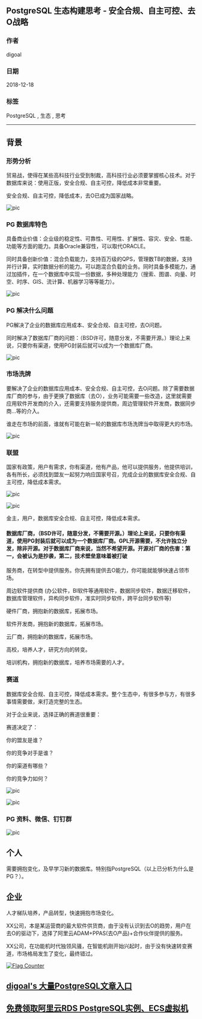 ## PostgreSQL 生态构建思考 - 安全合规、自主可控、去O战略     
                                                                                                        
### 作者                                                    
digoal                                                    
                                                                                 
### 日期                                                                 
2018-12-18                                             
                                                      
### 标签                                                                                          
PostgreSQL , 生态 , 思考      
                                                                                                        
----                                                                                                  
                                                                                                           
## 背景        
    
### 形势分析    
    
贸易战，使得在某些高科技行业受到制裁，高科技行业必须要掌握核心技术。对于数据库来说：使用正版，安全合规、自主可控，降低成本非常重要。    
    
安全合规、自主可控，降低成本，去O已成为国家战略。    
    
![pic](20181218_02_pic_001.jpg)    
    
### PG 数据库特色    
    
具备商业价值：企业级的稳定性、可靠性、可用性、扩展性、容灾、安全、性能、功能等方面的能力。具备Oracle兼容性，可以取代ORACLE。    
    
同时具备创新价值：混合负载能力，支持百万级的QPS，管理数TB的数据，支持并行计算，实时数据分析的能力。可以跑混合负载的业务。同时具备多模能力，通过加插件，在一个数据库中实现一份数据，多种处理能力（搜索、图谱、向量、时空、时序、GIS、流计算、机器学习等等能力）。    
    
![pic](20181218_02_pic_003.jpg)    
    
### PG 解决什么问题    
PG解决了企业的数据库应用成本、安全合规、自主可控，去O问题。    
    
同时解决了数据库厂商的问题：（BSD许可，随意分发，不需要开源。）理论上来说，只要你有渠道，使用PG封装后就可以成为一个数据库厂商。    
    
![pic](20181218_02_pic_004.jpg)    
    
### 市场洗牌    
要解决了企业的数据库应用成本、安全合规、自主可控，去O问题。除了需要数据库厂商的参与，由于更换了数据库（去O），业务可能需要一些改造，这里就需要应用软件开发商的介入，还需要支持服务提供商，周边管理软件开发商，数据同步商...等的介入。    
    
谁走在市场的前面，谁就有可能在新一轮的数据库市场洗牌当中取得更大的市场。    
    
![pic](20181218_02_pic_005.jpg)    
    
### 联盟    
国家有政策，用户有需求，你有渠道，他有产品，他可以提供服务，他提供培训，各有所长，必须找到盟友一起努力响应国家号召，完成企业的数据库安全合规、自主可控，降低成本需求。    
    
![pic](20181218_02_pic_006.jpg)    
    
![pic](20181218_02_pic_002.jpg)    
    
金主，用户，数据库安全合规、自主可控，降低成本需求。    
    
#### 数据库厂商，（BSD许可，随意分发，不需要开源。）理论上来说，只要你有渠道，使用PG封装后就可以成为一个数据库厂商。GPL开源需要，不允许独立分发，除非开源。对于数据库厂商来说，当然不希望开源。开源对厂商的伤害：第一，会被认为是抄袭，第二，技术壁垒意味着被打破    
    
服务商，在转型中提供服务。你先拥有提供去O能力，你可能就能够快速占领市场。    
    
周边软件提供商 (办公软件，BI软件等通用软件，数据同步软件，数据迁移软件，数据库管理软件，异构同步软件，准实时同步软件，跨平台同步软件等)    
    
硬件厂商，拥抱新的数据库，拓展市场。    
    
软件开发商，拥抱新的数据库，拓展市场。    
    
云厂商，拥抱新的数据库，拓展市场。    
    
高校，培养人才，研究方向的转变。    
    
培训机构，拥抱新的数据库，培养市场需要的人才。    
    
### 赛道    
数据库安全合规、自主可控，降低成本需求。整个生态中，有很多参与方，有很多事情需要做，来打造完整的生态。    
    
对于企业来说，选择正确的赛道很重要：    
    
赛道决定了：    
    
你的盟友是谁？    
    
你的竞争对手是谁？    
    
你的渠道有哪些？    
    
你的竞争力如何？    
    
![pic](20181218_02_pic_008.jpg)    
  
![pic](20181218_02_pic_009.jpg)    
    
### PG 资料、微信、钉钉群    
    
![pic](20181218_02_pic_007.jpg)    
    
## 个人    
需要拥抱变化，及早学习新的数据库。特别指PostgreSQL（以上已分析为什么是PG？）。    
    
## 企业    
人才梯队培养，产品转型，快速拥抱市场变化。      
    
XX公司，本是某运营商的最大软件供货商，由于没有认识到去O的趋势，用户在去O的驱动下，选择了阿里云ADAM+PPAS(去O产品)+合作伙伴提供的服务。    
    
XX公司，在功能机时代独领风骚，在智能机刚开始兴起时，由于没有快速转变赛道，市场格局发生了变化，最终错过。    
      
  
<a rel="nofollow" href="http://info.flagcounter.com/h9V1"  ><img src="http://s03.flagcounter.com/count/h9V1/bg_FFFFFF/txt_000000/border_CCCCCC/columns_2/maxflags_12/viewers_0/labels_0/pageviews_0/flags_0/"  alt="Flag Counter"  border="0"  ></a>  
  
  
## [digoal's 大量PostgreSQL文章入口](https://github.com/digoal/blog/blob/master/README.md "22709685feb7cab07d30f30387f0a9ae")
  
  
## [免费领取阿里云RDS PostgreSQL实例、ECS虚拟机](https://free.aliyun.com/ "57258f76c37864c6e6d23383d05714ea")
  
